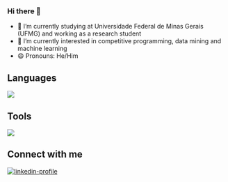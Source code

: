 ### Hi there 👋



- 🔭 I’m currently studying at Universidade Federal de Minas Gerais (UFMG) and working as a research student
- 🌱 I’m currently interested in competitive programming, data mining and machine learning
- 😄 Pronouns: He/Him


## Languages

![](https://skillicons.dev/icons?i=python,c,cpp,js,bash,julia)

## Tools

![](https://skillicons.dev/icons?i=linux,docker,git,github,nodejs,mysql,postman,latex,md,html)


## Connect with me

<a href="" target="blank"><img align="center" src="https://img.shields.io/badge/LinkedIn-0077B5?style=for-the-badge&logo=linkedin&logoColor=white" alt="linkedin-profile"  /></a>
